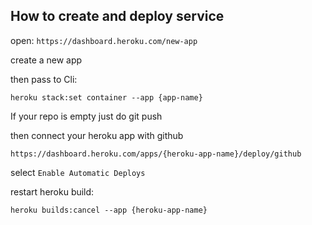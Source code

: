 ## How to create and deploy service

open: ```https://dashboard.heroku.com/new-app```

create a new app

then pass to Cli:

```heroku stack:set container --app {app-name}```

If your repo is empty just do git push

then connect your heroku app with github 

```https://dashboard.heroku.com/apps/{heroku-app-name}/deploy/github```

select ```Enable Automatic Deploys```

restart heroku build:

```heroku builds:cancel --app {heroku-app-name}```

